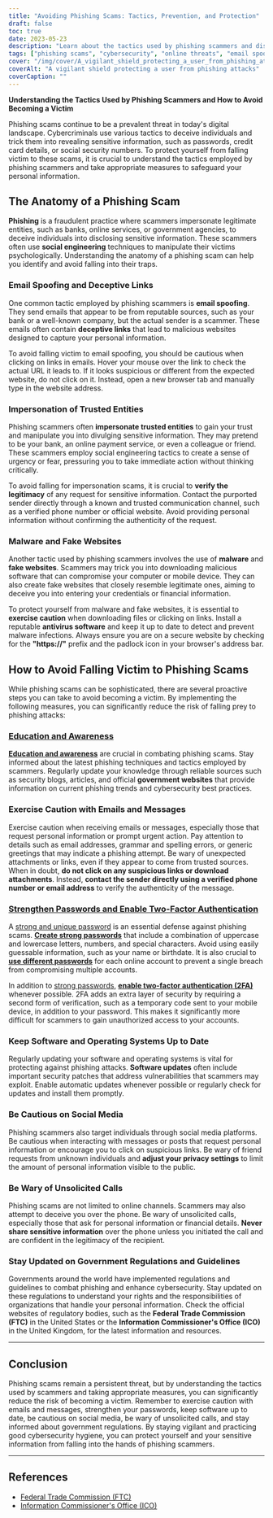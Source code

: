 ```yaml
---
title: "Avoiding Phishing Scams: Tactics, Prevention, and Protection"
draft: false
toc: true
date: 2023-05-23
description: "Learn about the tactics used by phishing scammers and discover effective strategies to protect yourself from becoming a victim."
tags: ["phishing scams", "cybersecurity", "online threats", "email spoofing", "social engineering", "malware protection", "online safety", "data security", "identity theft", "password security", "two-factor authentication", "software updates", "government regulations", "online privacy", "cyber awareness", "digital fraud", "phishing awareness", "social media safety", "online scams", "cybercrime prevention"]
cover: "/img/cover/A_vigilant_shield_protecting_a_user_from_phishing_attacks.png"
coverAlt: "A vigilant shield protecting a user from phishing attacks"
coverCaption: ""
---
```


**Understanding the Tactics Used by Phishing Scammers and How to Avoid Becoming a Victim**

Phishing scams continue to be a prevalent threat in today's digital landscape. Cybercriminals use various tactics to deceive individuals and trick them into revealing sensitive information, such as passwords, credit card details, or social security numbers. To protect yourself from falling victim to these scams, it is crucial to understand the tactics employed by phishing scammers and take appropriate measures to safeguard your personal information.

## The Anatomy of a Phishing Scam

**Phishing** is a fraudulent practice where scammers impersonate legitimate entities, such as banks, online services, or government agencies, to deceive individuals into disclosing sensitive information. These scammers often use **social engineering** techniques to manipulate their victims psychologically. Understanding the anatomy of a phishing scam can help you identify and avoid falling into their traps.

### Email Spoofing and Deceptive Links

One common tactic employed by phishing scammers is **email spoofing**. They send emails that appear to be from reputable sources, such as your bank or a well-known company, but the actual sender is a scammer. These emails often contain **deceptive links** that lead to malicious websites designed to capture your personal information.

To avoid falling victim to email spoofing, you should be cautious when clicking on links in emails. Hover your mouse over the link to check the actual URL it leads to. If it looks suspicious or different from the expected website, do not click on it. Instead, open a new browser tab and manually type in the website address.

### Impersonation of Trusted Entities

Phishing scammers often **impersonate trusted entities** to gain your trust and manipulate you into divulging sensitive information. They may pretend to be your bank, an online payment service, or even a colleague or friend. These scammers employ social engineering tactics to create a sense of urgency or fear, pressuring you to take immediate action without thinking critically.

To avoid falling for impersonation scams, it is crucial to **verify the legitimacy** of any request for sensitive information. Contact the purported sender directly through a known and trusted communication channel, such as a verified phone number or official website. Avoid providing personal information without confirming the authenticity of the request.

### Malware and Fake Websites

Another tactic used by phishing scammers involves the use of **malware** and **fake websites**. Scammers may trick you into downloading malicious software that can compromise your computer or mobile device. They can also create fake websites that closely resemble legitimate ones, aiming to deceive you into entering your credentials or financial information.

To protect yourself from malware and fake websites, it is essential to **exercise caution** when downloading files or clicking on links. Install a reputable **antivirus software** and keep it up to date to detect and prevent malware infections. Always ensure you are on a secure website by checking for the **"https://"** prefix and the padlock icon in your browser's address bar.

## How to Avoid Falling Victim to Phishing Scams

While phishing scams can be sophisticated, there are several proactive steps you can take to avoid becoming a victim. By implementing the following measures, you can significantly reduce the risk of falling prey to phishing attacks:

### [Education and Awareness](https://simeononsecurity.ch/articles/how-to-build-and-manage-an-effective-cybersecurity-awareness-training-program/)

[**Education and awareness**](https://simeononsecurity.ch/articles/how-to-build-and-manage-an-effective-cybersecurity-awareness-training-program/) are crucial in combating phishing scams. Stay informed about the latest phishing techniques and tactics employed by scammers. Regularly update your knowledge through reliable sources such as security blogs, articles, and official **government websites** that provide information on current phishing trends and cybersecurity best practices.

### Exercise Caution with Emails and Messages

Exercise caution when receiving emails or messages, especially those that request personal information or prompt urgent action. Pay attention to details such as email addresses, grammar and spelling errors, or generic greetings that may indicate a phishing attempt. Be wary of unexpected attachments or links, even if they appear to come from trusted sources. When in doubt, **do not click on any suspicious links or download attachments**. Instead, **contact the sender directly using a verified phone number or email address** to verify the authenticity of the message.

### [Strengthen Passwords and Enable Two-Factor Authentication](https://simeononsecurity.ch/articles/what-are-the-diferent-kinds-of-factors-in-mfa/)

A [strong and unique password](https://simeononsecurity.ch/articles/the-importance-of-password-security-and-best-practices/) is an essential defense against phishing scams. [**Create strong passwords**](https://simeononsecurity.ch/articles/the-importance-of-password-security-and-best-practices/) that include a combination of uppercase and lowercase letters, numbers, and special characters. Avoid using easily guessable information, such as your name or birthdate. It is also crucial to [**use different passwords**](https://simeononsecurity.ch/articles/bitwarden-and-keepassxc-vs-the-rest/) for each online account to prevent a single breach from compromising multiple accounts.

In addition to [strong passwords](https://simeononsecurity.ch/articles/how-to-create-strong-passwords/), [**enable two-factor authentication (2FA)**](https://simeononsecurity.ch/articles/what-are-the-diferent-kinds-of-factors-in-mfa/) whenever possible. 2FA adds an extra layer of security by requiring a second form of verification, such as a temporary code sent to your mobile device, in addition to your password. This makes it significantly more difficult for scammers to gain unauthorized access to your accounts.

### Keep Software and Operating Systems Up to Date

Regularly updating your software and operating systems is vital for protecting against phishing attacks. **Software updates** often include important security patches that address vulnerabilities that scammers may exploit. Enable automatic updates whenever possible or regularly check for updates and install them promptly.

### Be Cautious on Social Media

Phishing scammers also target individuals through social media platforms. Be cautious when interacting with messages or posts that request personal information or encourage you to click on suspicious links. Be wary of friend requests from unknown individuals and **adjust your privacy settings** to limit the amount of personal information visible to the public.

### Be Wary of Unsolicited Calls

Phishing scams are not limited to online channels. Scammers may also attempt to deceive you over the phone. Be wary of unsolicited calls, especially those that ask for personal information or financial details. **Never share sensitive information** over the phone unless you initiated the call and are confident in the legitimacy of the recipient.

### Stay Updated on Government Regulations and Guidelines

Governments around the world have implemented regulations and guidelines to combat phishing and enhance cybersecurity. Stay updated on these regulations to understand your rights and the responsibilities of organizations that handle your personal information. Check the official websites of regulatory bodies, such as the **Federal Trade Commission (FTC)** in the United States or the **Information Commissioner's Office (ICO)** in the United Kingdom, for the latest information and resources.

______

## Conclusion

Phishing scams remain a persistent threat, but by understanding the tactics used by scammers and taking appropriate measures, you can significantly reduce the risk of becoming a victim. Remember to exercise caution with emails and messages, strengthen your passwords, keep software up to date, be cautious on social media, be wary of unsolicited calls, and stay informed about government regulations. By staying vigilant and practicing good cybersecurity hygiene, you can protect yourself and your sensitive information from falling into the hands of phishing scammers.

______

## References

- [Federal Trade Commission (FTC)](https://www.ftc.gov/)
- [Information Commissioner's Office (ICO)](https://ico.org.uk/)
